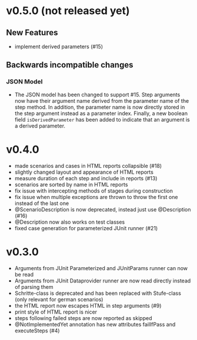 # v0.5.0 (not released yet)

## New Features

* implement derived parameters (#15)

## Backwards incompatible changes

### JSON Model

* The JSON model has been changed to support #15.
  Step arguments now have their argument name derived from the parameter name of
  the step method. In addition, the parameter name is now directly stored in the
  step argument instead as a parameter index. Finally, a new boolean field `isDerivedParameter`
  has been added to indicate that an argument is a derived parameter.

# v0.4.0
* made scenarios and cases in HTML reports collapsible (#18)
* slightly changed layout and appearance of HTML reports
* measure duration of each step and include in reports (#13)
* scenarios are sorted by name in HTML reports
* fix issue with intercepting methods of stages during construction
* fix issue when multiple exceptions are thrown to throw the first one instead of the last one
* @ScenarioDescription is now deprecated, instead just use @Description (#16)
* @Description now also works on test classes
* fixed case generation for parameterized JUnit runner (#21)

# v0.3.0
* Arguments from JUnit Parameterized and JUnitParams runner can now be read
* Arguments from JUnit Dataprovider runner are now read directly instead of parsing them
* Schritte-class is deprecated and has been replaced with Stufe-class (only relevant for german scenarios)
* the HTML report now escapes HTML in step arguments (#9)
* print style of HTML report is nicer
* steps following failed steps are now reported as skipped
* @NotImplementedYet annotation has new attributes failIfPass and executeSteps (#4)
